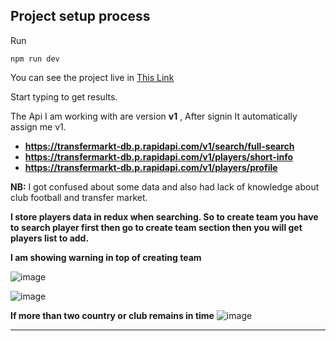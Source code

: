 ## Project setup process

Run 
```
npm run dev
```
You can see the project live in [This Link](https://moshiurse.github.io/vanillajs-projects/insidemap)

Start typing to get results. 

The Api I am working with are version **v1** , After signin It automatically assign me v1.
- **https://transfermarkt-db.p.rapidapi.com/v1/search/full-search**
- **https://transfermarkt-db.p.rapidapi.com/v1/players/short-info**
- **https://transfermarkt-db.p.rapidapi.com/v1/players/profile**

**NB:** I got confused about some data and also had lack of knowledge about club football and transfer market.

**I store players data in redux when searching. So to create team you have to search player first then go to create team section then you will get players list to add.**

**I am showing warning in top of creating team**

![image](https://github.com/moshiurse/assesment-insidemap/assets/15215020/93a14735-5a20-43f0-b46d-c2636510ece7)

![image](https://github.com/moshiurse/assesment-insidemap/assets/15215020/04e1cecd-cd4d-4a87-81a1-1d1e3e9aa663)

**If more than two country or club remains in time**
![image](https://github.com/moshiurse/assesment-insidemap/assets/15215020/d6d10c6d-0024-49bd-831a-808d06e78028)

****

